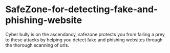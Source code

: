 # SafeZone-for-detecting-fake-and-phishing-website
Cyber bully is on the ascendancy, safezone protects you from falling a prey to these attacks by helping you detect fake and phishing websites through the thorough scanning of urls.
